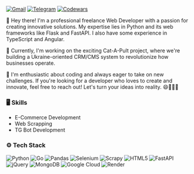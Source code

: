 [![Gmail](https://img.shields.io/badge/-Gmail-c14438?style=for-the-badge&logo=Gmail&logoColor=white)](mailto:moki.main@gmail.com)
[![Telegram](https://img.shields.io/badge/Telegram-2CA5E0?style=for-the-badge&logo=telegram&logoColor=white)](https://t.me/moki_Talkie)
[![Codewars](https://img.shields.io/badge/Codewars-B1361E?style=for-the-badge&logo=Codewars&logoColor=white)](https://www.codewars.com/users/mokiTalkie)

👋 Hey there! I'm a professional freelance Web Developer with a passion for creating innovative solutions. My expertise lies in Python and its web frameworks like Flask and FastAPI. I also have some experience in TypeScript and Angular.

🚀 Currently, I'm working on the exciting Cat-A-Pult project, where we're building a Ukraine-oriented CRM/CMS system to revolutionize how businesses operate.

🌟 I'm enthusiastic about coding and always eager to take on new challenges. If you're looking for a developer who loves to create and innovate, feel free to reach out! Let's turn your ideas into reality. 😄👨‍💻🌐

### 🖥 Skills

- E-Commerce Development
- Web Scrapping
- TG Bot Development
### ⚙️ Tech Stack

![Python](https://img.shields.io/badge/python-3670A0?style=for-the-badge&logo=python&logoColor=ffdd54) ![Go](https://img.shields.io/badge/go-%2300ADD8.svg?style=for-the-badge&logo=go&logoColor=white) ![Pandas](https://img.shields.io/badge/pandas-%23150458.svg?style=for-the-badge&logo=pandas&logoColor=white) ![Selenium](https://img.shields.io/badge/-selenium-%43B02A?style=for-the-badge&logo=selenium&logoColor=white) ![Scrapy](https://img.shields.io/badge/scrapy-%2360a839.svg?style=for-the-badge&logo=scrapy&logoColor=d1d2d3) ![HTML5](https://img.shields.io/badge/html5-%23E34F26.svg?style=for-the-badge&logo=html5&logoColor=white) ![FastAPI](https://img.shields.io/badge/FastAPI-005571?style=for-the-badge&logo=fastapi) ![jQuery](https://img.shields.io/badge/jquery-%230769AD.svg?style=for-the-badge&logo=jquery&logoColor=white) ![MongoDB](https://img.shields.io/badge/MongoDB-%234ea94b.svg?style=for-the-badge&logo=mongodb&logoColor=white) ![Google Cloud](https://img.shields.io/badge/GoogleCloud-%234285F4.svg?style=for-the-badge&logo=google-cloud&logoColor=white) ![Render](https://img.shields.io/badge/Render-%46E3B7.svg?style=for-the-badge&logo=render&logoColor=white)
